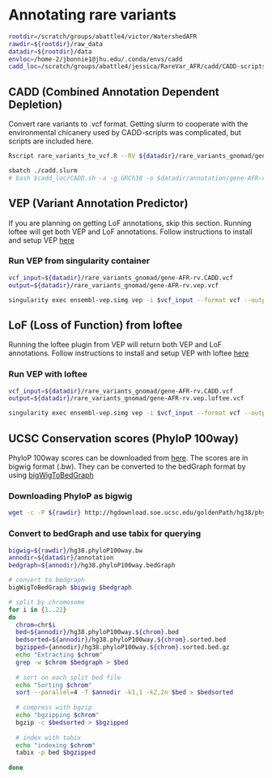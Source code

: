 # Annotating rare variants
```bash
rootdir=/scratch/groups/abattle4/victor/WatershedAFR
rawdir=${rootdir}/raw_data
datadir=${rootdir}/data
envloc=/home-2/jbonnie1@jhu.edu/.conda/envs/cadd
cadd_loc=/scratch/groups/abattle4/jessica/RareVar_AFR/cadd/CADD-scripts
```



## CADD (Combined Annotation Dependent Depletion)


Convert rare variants to .vcf format. Getting slurm to cooperate with the environmental chicanery used by CADD-scripts was complicated, but scripts are included here.
```bash
Rscript rare_variants_to_vcf.R --RV ${datadir}/rare_variants_gnomad/gene-AFR-rv.txt

sbatch ./cadd.slurm
# bash $cadd_loc/CADD.sh -a -g GRCh38 -o $datadir/annotation/gene-AFR-rv.CADD.tsv.gz ${datadir}/rare_variants_gnomad/gene-AFR-rv.CADD.vcf

```


## VEP (Variant Annotation Predictor)
If you are planning on getting LoF annotations, skip this section. Running loftee will get both VEP and LoF annotations. Follow instructions to install and setup VEP [here](https://github.com/battle-lab/battle-lab-guide/blob/master/marcc_guide/software/VEP-singularity-docker.md)

### Run VEP from singularity container
```bash
vcf_input=${datadir}/rare_variants_gnomad/gene-AFR-rv.CADD.vcf
output=${datadir}/rare_variants_gnomad/gene-AFR-rv.vep.vcf

singularity exec ensembl-vep.simg vep -i $vcf_input --format vcf --output_file $output --vcf --cache
```
## LoF (Loss of Function) from loftee
Running the loftee plugin from VEP will return both VEP and LoF annotations. Follow instructions to install and setup VEP with loftee [here](https://github.com/battle-lab/battle-lab-guide/blob/master/marcc_guide/software/VEP-singularity-docker.md)

### Run VEP with loftee
```bash
vcf_input=${datadir}/rare_variants_gnomad/gene-AFR-rv.CADD.vcf
output=${datadir}/rare_variants_gnomad/gene-AFR-rv.vep.loftee.vcf

singularity exec ensembl-vep.simg vep -i $vcf_input --format vcf --output_file $output --vcf --cache --plugin LoF,loftee_path:$HOME/.vep/Plugins/loftee/ --dir_plugins $HOME/.vep/Plugins/loftee/
```
## UCSC Conservation scores (PhyloP 100way)
PhyloP 100way scores can be downloaded from [here](http://hgdownload.soe.ucsc.edu/goldenPath/hg38/phyloP100way/). The scores are in bigwig format (.bw). They can be converted to the bedGraph format by using [bigWigToBedGraph](http://hgdownload.soe.ucsc.edu/admin/exe/)

### Downloading PhyloP as bigwig
```bash
wget -c -P ${rawdir} http://hgdownload.soe.ucsc.edu/goldenPath/hg38/phyloP100way/hg38.phyloP100way.bw
```

### Convert to bedGraph and use tabix for querying
```bash
bigwig=${rawdir}/hg38.phyloP100way.bw
annodir=${datadir}/annotation
bedgraph=${annodir}/hg38.phyloP100way.bedGraph

# convert to bedgraph
bigWigToBedGraph $bigwig $bedgraph

# split by chromosome
for i in {1..22}
do
  chrom=chr$i
  bed=${annodir}/hg38.phyloP100way.${chrom}.bed
  bedsorted=${annodir}/hg38.phyloP100way.${chrom}.sorted.bed
  bgzipped={annodir}/hg38.phyloP100way.${chrom}.sorted.bed.gz
  echo "Extracting $chrom"
  grep -w $chrom $bedgraph > $bed
  
  # sort on each split bed file
  echo "Sorting $chrom"
  sort --parallel=4 -T $annodir -k1,1 -k2,2n $bed > $bedsorted
  
  # compress with bgzip
  echo "bgzipping $chrom"
  bgzip -c $bedsorted > $bgzipped
  
  # index with tabix
  echo "indexing $chrom"
  tabix -p bed $bgzipped
  
done

```
